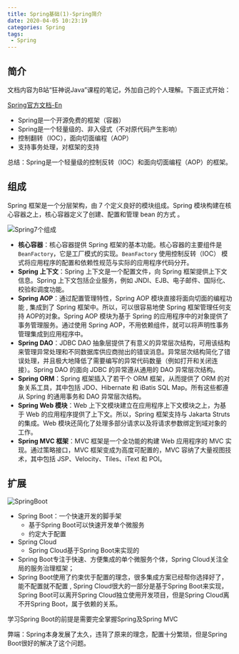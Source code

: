 ```yaml
---
title: Spring基础(1)-Spring简介
date: 2020-04-05 10:23:19
categories: Spring
tags:
 - Spring
---
```


## 简介

文档内容为B站“狂神说Java”课程的笔记，外加自己的个人理解。下面正式开始：

[Spring官方文档-En](https://docs.spring.io/spring-framework/docs/current/spring-framework-reference/core.html)

- Spring是一个开源免费的框架（容器）
- Spring是一个轻量级的、非入侵式（不对原代码产生影响）
- 控制翻转（IOC），面向切面编程（AOP）
- 支持事务处理，对框架的支持

<!-- more -->

总结：Spring是一个轻量级的控制反转（IOC）和面向切面编程（AOP）的框架。

## 组成

Spring 框架是一个分层架构，由 7 个定义良好的模块组成。Spring 模块构建在核心容器之上，核心容器定义了创建、配置和管理 bean 的方式 。

![Spring7个组成](https://cdn.jsdelivr.net/gh/sangthian/CloudPic@master/uPic/Spring7个组成.png)

- **核心容器**：核心容器提供 Spring 框架的基本功能。核心容器的主要组件是 `BeanFactory`，它是工厂模式的实现。`BeanFactory` 使用控制反转（IOC） 模式将应用程序的配置和依赖性规范与实际的应用程序代码分开。
- **Spring 上下文**：Spring 上下文是一个配置文件，向 Spring 框架提供上下文信息。Spring 上下文包括企业服务，例如 JNDI、EJB、电子邮件、国际化、校验和调度功能。
- **Spring AOP**：通过配置管理特性，Spring AOP 模块直接将面向切面的编程功能 , 集成到了 Spring 框架中。所以，可以很容易地使 Spring 框架管理任何支持 AOP的对象。Spring AOP 模块为基于 Spring 的应用程序中的对象提供了事务管理服务。通过使用 Spring AOP，不用依赖组件，就可以将声明性事务管理集成到应用程序中。
- **Spring DAO**：JDBC DAO 抽象层提供了有意义的异常层次结构，可用该结构来管理异常处理和不同数据库供应商抛出的错误消息。异常层次结构简化了错误处理，并且极大地降低了需要编写的异常代码数量（例如打开和关闭连接）。Spring DAO 的面向 JDBC 的异常遵从通用的 DAO 异常层次结构。
- **Spring ORM**：Spring 框架插入了若干个 ORM 框架，从而提供了 ORM 的对象关系工具，其中包括 JDO、Hibernate 和 iBatis SQL Map。所有这些都遵从 Spring 的通用事务和 DAO 异常层次结构。
- **Spring Web 模块**：Web 上下文模块建立在应用程序上下文模块之上，为基于 Web 的应用程序提供了上下文。所以，Spring 框架支持与 Jakarta Struts 的集成。Web 模块还简化了处理多部分请求以及将请求参数绑定到域对象的工作。
- **Spring MVC 框架**：MVC 框架是一个全功能的构建 Web 应用程序的 MVC 实现。通过策略接口，MVC 框架变成为高度可配置的，MVC 容纳了大量视图技术，其中包括 JSP、Velocity、Tiles、iText 和 POI。

## 扩展

<img src="https://cdn.jsdelivr.net/gh/sangthian/CloudPic@master/uPic/Spring%20Boot.png" alt="SpringBoot"  />

- Spring Boot：一个快速开发的脚手架
  - 基于Spring Boot可以快速开发单个微服务
  - 约定大于配置
- Spring Cloud
  - Spring Cloud基于Spring Boot来实现的
- Spring Boot专注于快速、方便集成的单个微服务个体，Spring Cloud关注全局的服务治理框架；
- Spring Boot使用了约束优于配置的理念，很多集成方案已经帮你选择好了，能不配置就不配置 , Spring Cloud很大的一部分是基于Spring Boot来实现，Spring Boot可以离开Spring Cloud独立使用开发项目，但是Spring Cloud离不开Spring Boot，属于依赖的关系。

学习Spring Boot的前提是需要完全掌握Spring及Spring MVC

弊端：Spring本身发展了太久，违背了原来的理念，配置十分繁琐，但是Spring Boot很好的解决了这个问题。

